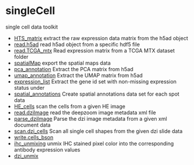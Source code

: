 ﻿# singleCell

single cell data toolkit

+ [HTS_matrix](singleCell/HTS_matrix.1) extract the raw expression data matrix from the h5ad object
+ [read.h5ad](singleCell/read.h5ad.1) read h5ad object from a specific hdf5 file
+ [read.TCGA_mtx](singleCell/read.TCGA_mtx.1) Read expression matrix from a TCGA MTX dataset folder
+ [spatialMap](singleCell/spatialMap.1) export the spatial maps data
+ [pca_annotation](singleCell/pca_annotation.1) Extract the PCA matrix from h5ad
+ [umap_annotation](singleCell/umap_annotation.1) Extract the UMAP matrix from h5ad
+ [expression_list](singleCell/expression_list.1) Extract the gene id set with non-missing expression status under 
+ [spatial_annotations](singleCell/spatial_annotations.1) Create spatial annotations data set for each spot data
+ [HE_cells](singleCell/HE_cells.1) scan the cells from a given HE image
+ [read.dziImage](singleCell/read.dziImage.1) read the deepzoom image metadata xml file
+ [parse_dziImage](singleCell/parse_dziImage.1) Parse the dzi image metadata from a given xml document data
+ [scan.dzi_cells](singleCell/scan.dzi_cells.1) Scan all single cell shapes from the given dzi slide data
+ [write.cells_bson](singleCell/write.cells_bson.1) 
+ [ihc_unmixing](singleCell/ihc_unmixing.1) unmix IHC stained pixel color into the corresponding antibody expression values
+ [dzi_unmix](singleCell/dzi_unmix.1) 
